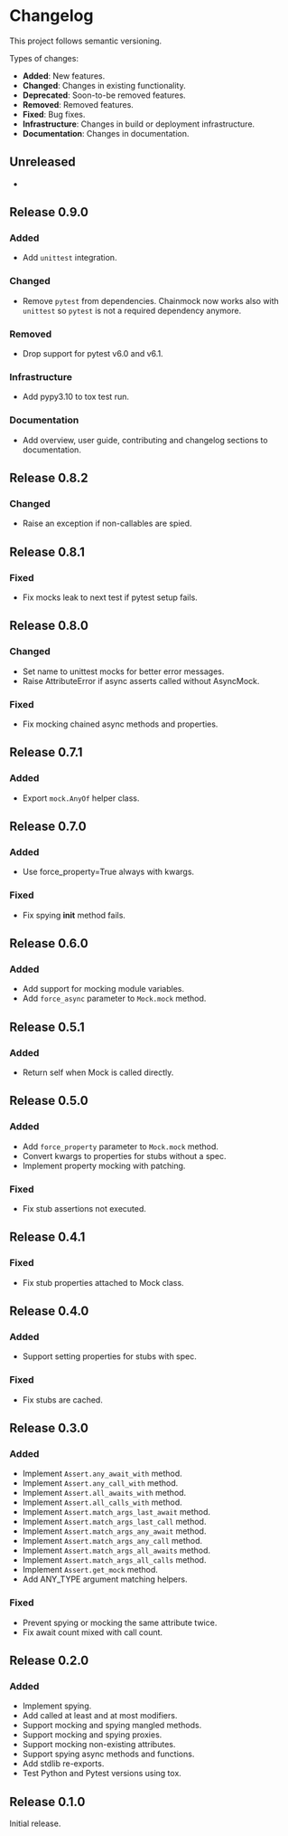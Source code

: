# Changelog

This project follows semantic versioning.

Types of changes:

- **Added**: New features.
- **Changed**: Changes in existing functionality.
- **Deprecated**: Soon-to-be removed features.
- **Removed**: Removed features.
- **Fixed**: Bug fixes.
- **Infrastructure**: Changes in build or deployment infrastructure.
- **Documentation**: Changes in documentation.

## Unreleased

-

## Release 0.9.0

### Added

- Add `unittest` integration.

### Changed

- Remove `pytest` from dependencies. Chainmock now works also with `unittest`
  so `pytest` is not a required dependency anymore.

### Removed

- Drop support for pytest v6.0 and v6.1.

### Infrastructure

- Add pypy3.10 to tox test run.

### Documentation

- Add overview, user guide, contributing and changelog sections to documentation.

## Release 0.8.2

### Changed

- Raise an exception if non-callables are spied.

## Release 0.8.1

### Fixed

- Fix mocks leak to next test if pytest setup fails.

## Release 0.8.0

### Changed

- Set name to unittest mocks for better error messages.
- Raise AttributeError if async asserts called without AsyncMock.

### Fixed

- Fix mocking chained async methods and properties.

## Release 0.7.1

### Added

- Export `mock.AnyOf` helper class.

## Release 0.7.0

### Added

- Use force_property=True always with kwargs.

### Fixed

- Fix spying **init** method fails.

## Release 0.6.0

### Added

- Add support for mocking module variables.
- Add `force_async` parameter to `Mock.mock` method.

## Release 0.5.1

### Added

- Return self when Mock is called directly.

## Release 0.5.0

### Added

- Add `force_property` parameter to `Mock.mock` method.
- Convert kwargs to properties for stubs without a spec.
- Implement property mocking with patching.

### Fixed

- Fix stub assertions not executed.

## Release 0.4.1

### Fixed

- Fix stub properties attached to Mock class.

## Release 0.4.0

### Added

- Support setting properties for stubs with spec.

### Fixed

- Fix stubs are cached.

## Release 0.3.0

### Added

- Implement `Assert.any_await_with` method.
- Implement `Assert.any_call_with` method.
- Implement `Assert.all_awaits_with` method.
- Implement `Assert.all_calls_with` method.
- Implement `Assert.match_args_last_await` method.
- Implement `Assert.match_args_last_call` method.
- Implement `Assert.match_args_any_await` method.
- Implement `Assert.match_args_any_call` method.
- Implement `Assert.match_args_all_awaits` method.
- Implement `Assert.match_args_all_calls` method.
- Implement `Assert.get_mock` method.
- Add ANY_TYPE argument matching helpers.

### Fixed

- Prevent spying or mocking the same attribute twice.
- Fix await count mixed with call count.

## Release 0.2.0

### Added

- Implement spying.
- Add called at least and at most modifiers.
- Support mocking and spying mangled methods.
- Support mocking and spying proxies.
- Support mocking non-existing attributes.
- Support spying async methods and functions.
- Add stdlib re-exports.
- Test Python and Pytest versions using tox.

## Release 0.1.0

Initial release.
